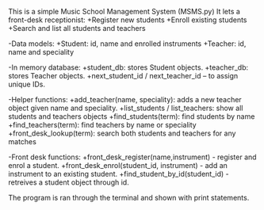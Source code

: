 This is a simple Music School Management System (MSMS.py)
It lets a front-desk receptionist:
+Register new students
+Enroll existing students
+Search and list all students and teachers

-Data models:
+Student: id, name and enrolled instruments
+Teacher: id, name and speciality

-In memory database:
+student_db: stores Student objects.
+teacher_db: stores Teacher objects.
+next_student_id / next_teacher_id – to assign unique IDs.

-Helper functions:
+add_teacher(name, speciality): adds a new teacher object given name and speciality.
+list_students / list_teachers: show all students and teachers objects
+find_students(term): find students by name
+find_teachers(term): find teachers by name or speciality
+front_desk_lookup(term): search both students and teachers for any matches

-Front desk functions:
+front_desk_register(name,instrument) - register and enrol a student.
+front_desk_enrol(student_id, instrument) - add an instrument to an existing student.
+find_student_by_id(student_id) - retreives a student object through id.


The program is ran through the terminal and shown with print statements.
